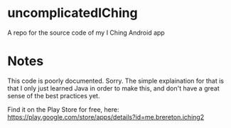 # uncomplicatedIChing
A repo for the source code of my I Ching Android app

# Notes

This code is poorly documented. Sorry. The simple explaination for that is that I only just learned Java in order to make this, and don't have a great sense of the best practices yet.

Find it on the Play Store for free, here: https://play.google.com/store/apps/details?id=me.brereton.iching2
